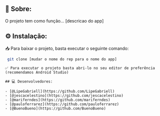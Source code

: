 ## 📝 Sobre:

O projeto tem como função... [descricao do app]


## ⚙️ Instalação:

📥 Para baixar o projeto, basta executar o seguinte comando:

```bash
 git clone [mudar o nome do rep para o nome do app]
```
```
✅ Para executar o projeto basta abri-lo no seu editor de preferência (recomendamos Android Studio)

## 💻 Desenvolvedores:

- [@LipeGabriell](https://github.com/LipeGabriell)
- [@jescacelestino](https://github.com/jescacelestino)
- [@mariferndes](https://github.com/mariferndes)
- [@pauloferrarez](https://github.com/pauloferrarez)
- [@BuenoBueno](https://github.com/BuenoBueno)
